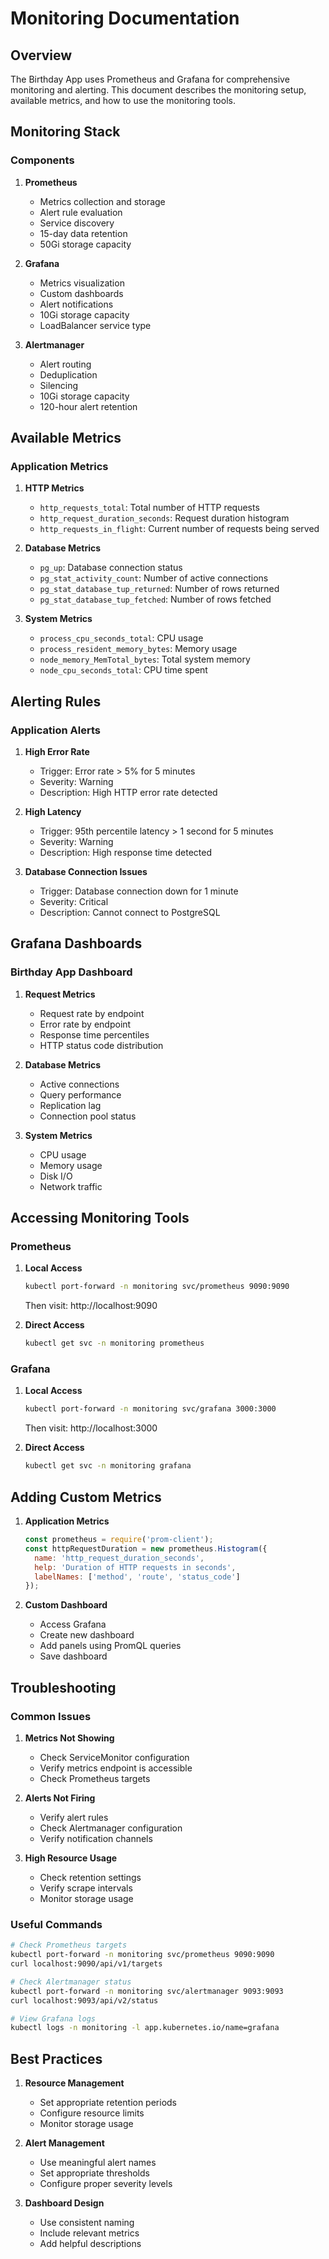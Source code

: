 # Monitoring Documentation

## Overview

The Birthday App uses Prometheus and Grafana for comprehensive monitoring and alerting. This document describes the monitoring setup, available metrics, and how to use the monitoring tools.

## Monitoring Stack

### Components

1. **Prometheus**
   - Metrics collection and storage
   - Alert rule evaluation
   - Service discovery
   - 15-day data retention
   - 50Gi storage capacity

2. **Grafana**
   - Metrics visualization
   - Custom dashboards
   - Alert notifications
   - 10Gi storage capacity
   - LoadBalancer service type

3. **Alertmanager**
   - Alert routing
   - Deduplication
   - Silencing
   - 10Gi storage capacity
   - 120-hour alert retention

## Available Metrics

### Application Metrics

1. **HTTP Metrics**
   - `http_requests_total`: Total number of HTTP requests
   - `http_request_duration_seconds`: Request duration histogram
   - `http_requests_in_flight`: Current number of requests being served

2. **Database Metrics**
   - `pg_up`: Database connection status
   - `pg_stat_activity_count`: Number of active connections
   - `pg_stat_database_tup_returned`: Number of rows returned
   - `pg_stat_database_tup_fetched`: Number of rows fetched

3. **System Metrics**
   - `process_cpu_seconds_total`: CPU usage
   - `process_resident_memory_bytes`: Memory usage
   - `node_memory_MemTotal_bytes`: Total system memory
   - `node_cpu_seconds_total`: CPU time spent

## Alerting Rules

### Application Alerts

1. **High Error Rate**
   - Trigger: Error rate > 5% for 5 minutes
   - Severity: Warning
   - Description: High HTTP error rate detected

2. **High Latency**
   - Trigger: 95th percentile latency > 1 second for 5 minutes
   - Severity: Warning
   - Description: High response time detected

3. **Database Connection Issues**
   - Trigger: Database connection down for 1 minute
   - Severity: Critical
   - Description: Cannot connect to PostgreSQL

## Grafana Dashboards

### Birthday App Dashboard

1. **Request Metrics**
   - Request rate by endpoint
   - Error rate by endpoint
   - Response time percentiles
   - HTTP status code distribution

2. **Database Metrics**
   - Active connections
   - Query performance
   - Replication lag
   - Connection pool status

3. **System Metrics**
   - CPU usage
   - Memory usage
   - Disk I/O
   - Network traffic

## Accessing Monitoring Tools

### Prometheus

1. **Local Access**
   ```bash
   kubectl port-forward -n monitoring svc/prometheus 9090:9090
   ```
   Then visit: http://localhost:9090

2. **Direct Access**
   ```bash
   kubectl get svc -n monitoring prometheus
   ```

### Grafana

1. **Local Access**
   ```bash
   kubectl port-forward -n monitoring svc/grafana 3000:3000
   ```
   Then visit: http://localhost:3000

2. **Direct Access**
   ```bash
   kubectl get svc -n monitoring grafana
   ```

## Adding Custom Metrics

1. **Application Metrics**
   ```javascript
   const prometheus = require('prom-client');
   const httpRequestDuration = new prometheus.Histogram({
     name: 'http_request_duration_seconds',
     help: 'Duration of HTTP requests in seconds',
     labelNames: ['method', 'route', 'status_code']
   });
   ```

2. **Custom Dashboard**
   - Access Grafana
   - Create new dashboard
   - Add panels using PromQL queries
   - Save dashboard

## Troubleshooting

### Common Issues

1. **Metrics Not Showing**
   - Check ServiceMonitor configuration
   - Verify metrics endpoint is accessible
   - Check Prometheus targets

2. **Alerts Not Firing**
   - Verify alert rules
   - Check Alertmanager configuration
   - Verify notification channels

3. **High Resource Usage**
   - Check retention settings
   - Verify scrape intervals
   - Monitor storage usage

### Useful Commands

```bash
# Check Prometheus targets
kubectl port-forward -n monitoring svc/prometheus 9090:9090
curl localhost:9090/api/v1/targets

# Check Alertmanager status
kubectl port-forward -n monitoring svc/alertmanager 9093:9093
curl localhost:9093/api/v2/status

# View Grafana logs
kubectl logs -n monitoring -l app.kubernetes.io/name=grafana
```

## Best Practices

1. **Resource Management**
   - Set appropriate retention periods
   - Configure resource limits
   - Monitor storage usage

2. **Alert Management**
   - Use meaningful alert names
   - Set appropriate thresholds
   - Configure proper severity levels

3. **Dashboard Design**
   - Use consistent naming
   - Include relevant metrics
   - Add helpful descriptions 